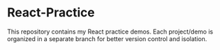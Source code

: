 # React-Practice
This repository contains my React practice demos. Each project/demo is organized in a separate branch for better version control and isolation.
